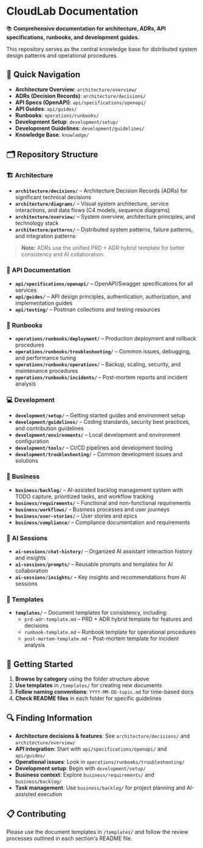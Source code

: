 # CloudLab Documentation

📚 **Comprehensive documentation for architecture, ADRs, API specifications, runbooks, and development guides.**

This repository serves as the central knowledge base for distributed system design patterns and operational procedures.

## 🔗 Quick Navigation

- **Architecture Overview**: `architecture/overview/`
- **ADRs (Decision Records)**: `architecture/decisions/`
- **API Specs (OpenAPI)**: `api/specifications/openapi/`
- **API Guides**: `api/guides/`
- **Runbooks**: `operations/runbooks/`
- **Development Setup**: `development/setup/`
- **Development Guidelines**: `development/guidelines/`
- **Knowledge Base**: `knowledge/`

## 🗂️ Repository Structure

### 🏗️ Architecture
- **`architecture/decisions/`** – Architecture Decision Records (ADRs) for significant technical decisions
- **`architecture/diagrams/`** – Visual system architecture, service interactions, and data flows (C4 models, sequence diagrams)
- **`architecture/overview/`** – System overview, architecture principles, and technology stack
- **`architecture/patterns/`** – Distributed system patterns, failure patterns, and integration patterns

> **Note:** ADRs use the unified PRD + ADR hybrid template for better consistency and AI collaboration.

### 🔌 API Documentation
- **`api/specifications/openapi/`** – OpenAPI/Swagger specifications for all services
- **`api/guides/`** – API design principles, authentication, authorization, and implementation guides
- **`api/testing/`** – Postman collections and testing resources

### 📖 Runbooks
- **`operations/runbooks/deployment/`** – Production deployment and rollback procedures
- **`operations/runbooks/troubleshooting/`** – Common issues, debugging, and performance tuning
- **`operations/runbooks/operations/`** – Backup, scaling, security, and maintenance procedures
- **`operations/runbooks/incidents/`** – Post-mortem reports and incident analysis

### 💻 Development
- **`development/setup/`** – Getting started guides and environment setup
- **`development/guidelines/`** – Coding standards, security best practices, and contribution guidelines
- **`development/environments/`** – Local development and environment configuration
- **`development/tools/`** – CI/CD pipelines and development tooling
- **`development/troubleshooting/`** – Common development issues and solutions

### 💼 Business
- **`business/backlog/`** – AI-assisted backlog management system with TODO capture, prioritized tasks, and workflow tracking
- **`business/requirements/`** – Functional and non-functional requirements
- **`business/workflows/`** – Business processes and user journeys
- **`business/user-stories/`** – User stories and epics
- **`business/compliance/`** – Compliance documentation and requirements

### 🤖 AI Sessions
- **`ai-sessions/chat-history/`** – Organized AI assistant interaction history and insights
- **`ai-sessions/prompts/`** – Reusable prompts and templates for AI collaboration
- **`ai-sessions/insights/`** – Key insights and recommendations from AI sessions

### 📝 Templates
- **`templates/`** – Document templates for consistency, including:
  - `prd-adr-template.md` – PRD + ADR hybrid template for features and decisions
  - `runbook-template.md` – Runbook template for operational procedures
  - `post-mortem-template.md` – Post-mortem template for incident analysis

## 🚀 Getting Started

1. **Browse by category** using the folder structure above
2. **Use templates** in `/templates/` for creating new documents
3. **Follow naming conventions**: `YYYY-MM-DD-topic.md` for time-based docs
4. **Check README files** in each folder for specific guidelines

## 🔍 Finding Information

- **Architecture decisions & features**: See `architecture/decisions/` and `architecture/overview/`
- **API integration**: Start with `api/specifications/openapi/` and `api/guides/`
- **Operational issues**: Look in `operations/runbooks/troubleshooting/`
- **Development setup**: Begin with `development/setup/`
- **Business context**: Explore `business/requirements/` and `business/backlog/`
- **Task management**: Use `business/backlog/` for project planning and AI-assisted execution

## 📋 Contributing

Please use the document templates in `/templates/` and follow the review processes outlined in each section's README file.
